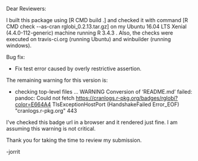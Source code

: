 Dear Reviewers:

I built this package using [R CMD build .] and checked it with command [R CMD check --as-cran rglobi_0.2.13.tar.gz] on my Ubuntu 16.04 LTS Xenial (4.4.0-112-generic) machine running R 3.4.3 . Also, the checks were executed on travis-ci.org (running Ubuntu) and winbuilder (running windows). 

Bug fix:
* Fix test error caused by overly restrictive assertion.

The remaining warning for this version is:
* checking top-level files ... WARNING
Conversion of ‘README.md’ failed:
pandoc: Could not fetch https://cranlogs.r-pkg.org/badges/rglobi?color=E664A4
TlsExceptionHostPort (HandshakeFailed Error_EOF) "cranlogs.r-pkg.org" 443

I've checked this badge url in a browser and it rendered just fine. I am assuming this warning is not critical. 

Thank you for taking the time to review my submission.

-jorrit
